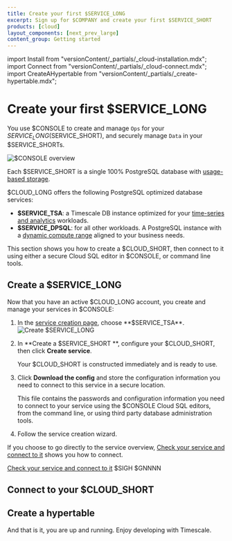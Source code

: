 ```yaml
---
title: Create your first $SERVICE_LONG
excerpt: Sign up for $COMPANY and create your first $SERVICE_SHORT
products: [cloud]
layout_components: [next_prev_large]
content_group: Getting started
---
```


import Install from "versionContent/_partials/_cloud-installation.mdx";
import Connect from "versionContent/_partials/_cloud-connect.mdx";
import CreateAHypertable from "versionContent/_partials/_create-hypertable.mdx";

# Create your first $SERVICE_LONG

You use $CONSOLE to create and manage `Ops` for your $SERVICE_LONG ($SERVICE_SHORT), and securely manage 
`Data` in your $SERVICE_SHORTs. 

![$CONSOLE overview](https://assets.timescale.com/docs/images/console-overview.png)

Each $SERVICE_SHORT is a single 100% PostgreSQL database with [usage-based storage][how-plans-work].

$CLOUD_LONG offers the following PostgreSQL optimized database services:

- **$SERVICE_TSA**: a Timescale DB instance optimized for your 
    [time-series and analytics][what-is-time-series] workloads.
- **$SERVICE_DPSQL**: for all other workloads. A PostgreSQL instance with a 
    [dynamic compute range][what-is-dynamic-postgres] aligned to your business needs.

This section shows you how to create a $CLOUD_SHORT, then connect to it using either a secure Cloud SQL 
editor in $CONSOLE, or command line tools.

<Install />

## Create a $SERVICE_LONG

<Procedure>

Now that you have an active $CLOUD_LONG account, you create and manage your services in $CONSOLE:

1. In the [service creation page]($CONSOLE_CREATE_SERVICE_URL), choose **$SERVICE_TSA**.
   ![Create $SERVICE_LONG](https://assets.timescale.com/docs/images/console-create-service.png)

1. In **Create a $SERVICE_SHORT **, configure your $CLOUD_SHORT, then click **Create service**.

   Your $CLOUD_SHORT is constructed immediately and is ready to use.

1. Click **Download the config** and store the configuration information you need to connect to this service in a 
   secure location. 

   This file contains the passwords and configuration information you need to connect to your service using the
   $CONSOLE Cloud SQL editors, from the command line, or using third party database administration tools.

1. Follow the service creation wizard.   

If you choose to go directly to the service overview, [Check your service and connect to it][connect-to-your-service] 
shows you how to connect.

[Check your service and connect to it]($CONNECT_TO_SERVICE) 
$SIGH
$GNNNN



</Procedure> 

## Connect to your $CLOUD_SHORT

<Connect />

## Create a hypertable

<CreateAHypertable />

And that is it, you are up and running. Enjoy developing with Timescale.

[services-how-to]: /use-timescale/:currentVersion:/services/
[install-psql]: /use-timescale/:currentVersion:/integrations/query-admin/psql/
[connect-to-your-service]: /getting-started/:currentVersion:/services/#connect-to-your-service
[create-service]: https://console.cloud.timescale.com/dashboard/create_services
[what-is-time-series]: https://www.timescale.com/blog/what-is-a-time-series-database/#what-is-a-time-series-database
[what-is-dynamic-postgres]: https://www.timescale.com/dynamic-postgresql
[how-plans-work]: /about/:currentVersion:/pricing-and-account-management/#how-plans-work
